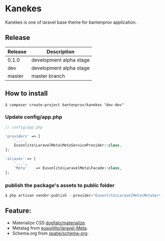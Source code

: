 # Kanekes

Kanekes is one of laravel base theme for bantenprov application.

## Release

| Release  | Description             |
|----------|-------------------------|
| 0.1.0    | development alpha stage |
| dev      | development alpha stage |
| master   | master branch           |

## How to install

```
$ composer create-project bantenprov/kanekes "dev-dev"
```

### Update config/app.php

```php
// config/app.php

'providers' => [
    '...',
    Eusonlito\LaravelMeta\MetaServiceProvider::class,
];

'aliases' => [
    '...',
    'Meta'    => Eusonlito\LaravelMeta\Facade::class,
];
```

### publish the package's assets to public folder

```php
$ php artisan vendor:publish --provider="Eusonlito\LaravelMeta\MetaServiceProvider"
```

## Feature:

- Materialize CSS [dogfalo/materialize](https://github.com/dogfalo/materialize/).
- Metatag from [eusonlito/laravel-Meta](https://github.com/eusonlito/laravel-Meta).
- Schema.org from [spatie/schema-org](https://github.com/spatie/schema-org).
